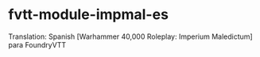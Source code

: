 # fvtt-module-impmal-es
Translation: Spanish [Warhammer 40,000 Roleplay: Imperium Maledictum] para FoundryVTT
